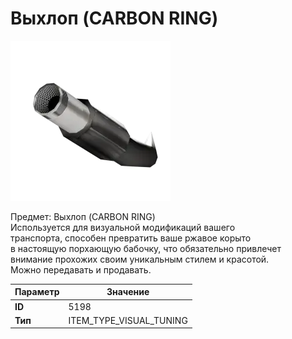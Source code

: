 # Выхлоп (CARBON RING)

![Item Image](../img/5198.webp?raw=true)

Предмет: Выхлоп (CARBON RING)<br>Используется для визуальной модификаций вашего<br>транспорта, способен превратить ваше ржавое корыто<br>в настоящую порхающую бабочку, что обязательно привлечет<br>внимание прохожих своим уникальным стилем и красотой.<br>Можно передавать и продавать.


| Параметр | Значение |
|----------|----------|
| **ID** | 5198 |
| **Тип** | ITEM_TYPE_VISUAL_TUNING |


